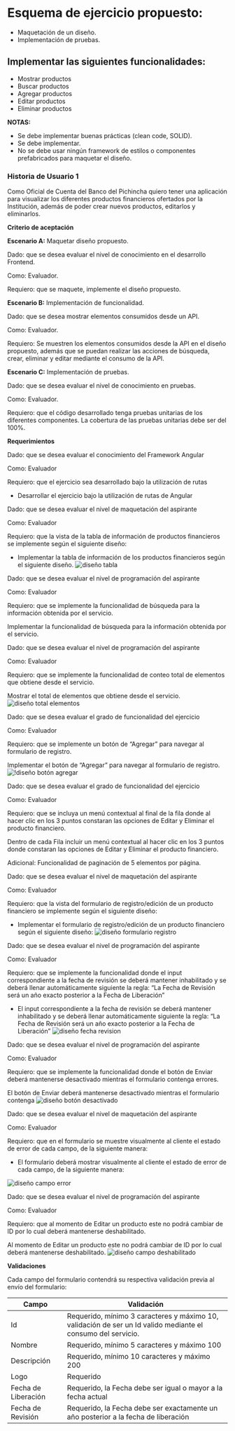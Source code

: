 # Esquema de ejercicio propuesto:

- Maquetación de un diseño.
- Implementación de pruebas.

## Implementar las siguientes funcionalidades:

- Mostrar productos
- Buscar productos
- Agregar productos
- Editar productos
- Eliminar productos

**NOTAS:**

- Se debe implementar buenas prácticas (clean code, SOLID).
- Se debe implementar.
- No se debe usar ningún framework de estilos o componentes prefabricados para maquetar el diseño.

### Historia de Usuario 1

Como Oficial de Cuenta del Banco del Pichincha quiero tener una aplicación para visualizar los diferentes productos financieros ofertados por la Institución, además de poder crear nuevos productos, editarlos y eliminarlos.

**Criterio de aceptación**

**Escenario A:** Maquetar diseño propuesto.

Dado: que se desea evaluar el nivel de conocimiento en el desarrollo Frontend.

Como: Evaluador.

Requiero: que se maquete, implemente el diseño propuesto.

**Escenario B:** Implementación de funcionalidad.

Dado: que se desea mostrar elementos consumidos desde un API.

Como: Evaluador.

Requiero: Se muestren los elementos consumidos desde la API en el diseño propuesto, además que se puedan realizar las acciones de búsqueda, crear, eliminar y editar mediante el consumo de la API.

**Escenario C:** Implementación de pruebas.

Dado: que se desea evaluar el nivel de conocimiento en pruebas.

Como: Evaluador.

Requiero: que el código desarrollado tenga pruebas unitarias de los diferentes componentes. La cobertura de las pruebas unitarias debe ser del 100%.

**Requerimientos**

Dado: que se desea evaluar el conocimiento del Framework Angular

Como: Evaluador

Requiero: que el ejercicio sea desarrollado bajo la utilización de rutas

- Desarrollar el ejercicio bajo la utilización de rutas de Angular

Dado: que se desea evaluar el nivel de maquetación del aspirante

Como: Evaluador

Requiero: que la vista de la tabla de información de productos financieros se implemente según el siguiente diseño:

- Implementar la tabla de información de los productos financieros según el siguiente diseño.
  ![diseño tabla](https://storage.googleapis.com/utility-bucket-392305/Imagen1.jpg)

Dado: que se desea evaluar el nivel de programación del aspirante

Como: Evaluador

Requiero: que se implemente la funcionalidad de búsqueda para la información obtenida por el servicio.

Implementar la funcionalidad de búsqueda para la información obtenida por el servicio.

Dado: que se desea evaluar el nivel de programación del aspirante

Como: Evaluador

Requiero: que se implemente la funcionalidad de conteo total de elementos que obtiene desde el servicio.

Mostrar el total de elementos que obtiene desde el servicio.
![diseño total elementos](https://storage.googleapis.com/utility-bucket-392305/Imagen2.png)

Dado: que se desea evaluar el grado de funcionalidad del ejercicio

Como: Evaluador

Requiero: que se implemente un botón de “Agregar” para navegar al formulario de registro.

Implementar el botón de “Agregar” para navegar al formulario de registro.
![!diseño botón agregar](https://storage.googleapis.com/utility-bucket-392305/Imagen3.png)

Dado: que se desea evaluar el grado de funcionalidad del ejercicio

Como: Evaluador

Requiero: que se incluya un menú contextual al final de la fila donde al hacer clic en los 3 puntos constaran las opciones de Editar y Eliminar el producto financiero.

Dentro de cada Fila incluir un menú contextual al hacer clic en los 3 puntos donde constaran las opciones de Editar y Eliminar el producto financiero.

Adicional: Funcionalidad de paginación de 5 elementos por página.

Dado: que se desea evaluar el nivel de maquetación del aspirante

Como: Evaluador

Requiero: que la vista del formulario de registro/edición de un producto financiero se implemente según el siguiente diseño:

- Implementar el formulario de registro/edición de un producto financiero según el siguiente diseño:
  ![diseño formulario registro](https://storage.googleapis.com/utility-bucket-392305/Imagen4.png)

Dado: que se desea evaluar el nivel de programación del aspirante

Como: Evaluador

Requiero: que se implemente la funcionalidad donde el input correspondiente a la fecha de revisión se deberá mantener inhabilitado y se deberá llenar automáticamente siguiente la regla: “La Fecha de Revisión será un año exacto posterior a la Fecha de Liberación”

- El input correspondiente a la fecha de revisión se deberá mantener inhabilitado y se deberá llenar automáticamente siguiente la regla: “La Fecha de Revisión será un año exacto posterior a la Fecha de Liberación”
  ![diseño fecha revision](https://storage.googleapis.com/utility-bucket-392305/Imagen5.jpg)

Dado: que se desea evaluar el nivel de programación del aspirante

Como: Evaluador

Requiero: que se implemente la funcionalidad donde el botón de Enviar deberá mantenerse desactivado mientras el formulario contenga errores.

El botón de Enviar deberá mantenerse desactivado mientras el formulario contenga
![diseño botón desactivado](https://storage.googleapis.com/utility-bucket-392305/Imagen6.png)

Dado: que se desea evaluar el nivel de maquetación del aspirante

Como: Evaluador

Requiero: que en el formulario se muestre visualmente al cliente el estado de error de cada campo, de la siguiente manera:

- El formulario deberá mostrar visualmente al cliente el estado de error de cada campo, de la siguiente manera:

![diseño campo error](https://storage.googleapis.com/utility-bucket-392305/Imagen8.png)

Dado: que se desea evaluar el nivel de programación del aspirante

Como: Evaluador

Requiero: que al momento de Editar un producto este no podrá cambiar de ID por lo cual deberá mantenerse deshabilitado.

Al momento de Editar un producto este no podrá cambiar de ID por lo cual deberá mantenerse deshabilitado.
![diseño campo deshabilitado](https://storage.googleapis.com/utility-bucket-392305/Imagen9.png)

**Validaciones**

Cada campo del formulario contendrá su respectiva validación previa al envío del formulario:

| **Campo**           | **Validación**                                                                                               |
| ------------------- | ------------------------------------------------------------------------------------------------------------ |
| Id                  | Requerido, mínimo 3 caracteres y máximo 10, validación de ser un Id valido mediante el consumo del servicio. |
| Nombre              | Requerido, mínimo 5 caracteres y máximo 100                                                                  |
| Descripción         | Requerido, mínimo 10 caracteres y máximo 200                                                                 |
| Logo                | Requerido                                                                                                    |
| Fecha de Liberación | Requerido, la Fecha debe ser igual o mayor a la fecha actual                                                 |
| Fecha de Revisión   | Requerido, la Fecha debe ser exactamente un año posterior a la fecha de liberación                           |
